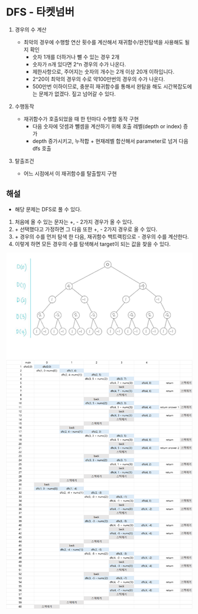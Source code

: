 # DFS - 타켓넘버

1. 경우의 수 계산
   - 최악의 경우에 수행할 연산 횟수를 계산해서 재귀함수/완전탐색을 사용해도 될지 확인
     - 숫자 1개를 더하거나 뺄 수 있는 경우 2개
     - 숫자가 n개 있다면 2^n 경우의 수가 나온다.
     - 제한사항으로, 주어지는 숫자의 개수는 2개 이상 20개 이하입니다.
     - 2^20이 최악의 경우의 수로 약100만번의 경우의 수가 나온다. 
     - 500만번 이하이므로, 충분히 재귀함수를 통해서 완탐을 해도 시간복잡도에는 문제가 없겠다. 짚고 넘어갈 수 있다.

2. 수행동작
   - 재귀함수가 호출되었을 때 한 턴마다 수행할 동작 구현
     - 다음 숫자에 덧셈과 뺄셈을 계산하기 위해 호출 레벨(depth or index) 증가
     - depth 증가시키고, 누적합 + 현재레벨 합산해서 parameter로 넘겨 다음 dfs 호출

3. 탈출조건
   - 어느 시점에서 이 재귀함수를 탈출할지 구현


## 해설
- 해당 문제는 DFS로 풀 수 있다. 
1. 처음에 올 수 있는 문자는 +, - 2가지 경우가 올 수 있다. 
2. \+ 선택했다고 가정하면 그 다음 또한 +, - 2가지 경우로 올 수 있다.
3. \+  경우의 수를 먼저 탐색 한 다음, 재귀함수 백트랙킹으로 - 경우의 수를 계산한다.
4. 이렇게 하면 모든 경우의 수를 탐색해서 target이 되는 값을 찾을 수 있다.

![img.png](level2_타겟넘버_Depth.png) 
![img.png](level2_타겟넘버_스택.png)



